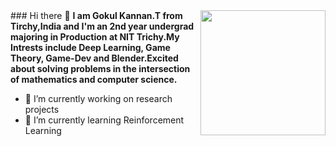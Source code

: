<img align='right' src='https://user-images.githubusercontent.com/5713670/87202985-820dcb80-c2b6-11ea-9f56-7ec461c497c3.gif' width='200"'>
### Hi there 👋
<b>I am Gokul Kannan.T from Tirchy,India and I'm an 2nd year undergrad majoring in Production at NIT Trichy.My Intrests include Deep Learning, Game Theory, Game-Dev and   Blender.Excited about solving problems in the intersection of mathematics and computer science.</b> 

- 🔭 I’m currently working on research projects
- 🌱 I’m currently learning Reinforcement Learning
<!--
**g0kul6/g0kul6** is a ✨ _special_ ✨ repository because its `README.md` (this file) appears on your GitHub profile.

Here are some ideas to get you started:

🔭 I’m currently working:on research projects
🌱 I’m currently learning Reinforcement Learning
- 👯 I’m looking to collaborate on ...
- 🤔 I’m looking for help with ...
- 💬 Ask me about
- 📫 How to reach me: ...
- 😄 Pronouns: ...
- ⚡ Fun fact: ...
-->
